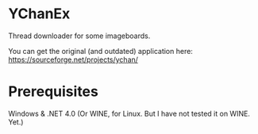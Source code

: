 # YChanEx
Thread downloader for some imageboards.

You can get the original (and outdated) application here:
https://sourceforge.net/projects/ychan/

# Prerequisites
Windows & .NET 4.0 (Or WINE, for Linux. But I have not tested it on WINE. Yet.)
